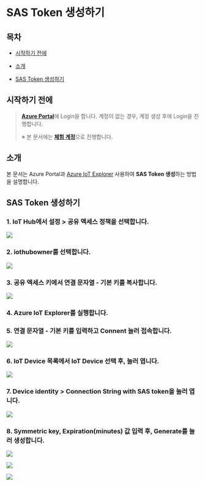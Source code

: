 # SAS Token 생성하기



## 목차

- [시작하기 전에](#Prerequisites)

- [소개](#Introduction)

- [SAS Token 생성하기](#Create_Sas_Token)



<a name="Prerequisites"></a>
## 시작하기 전에

> [**Azure Portal**][Link-Azure-Portal]에 Login을 합니다. 계정이 없는 경우, 계정 생성 후에 Login을 진행합니다.
>
> ※ 본 문서에는 [**체험 계정**][Link-Azure-Account-Free]으로 진행합니다.



<a name="Introduction"></a>
## 소개

본 문서는 Azure Portal과 [Azure IoT Explorer][Link-Azure_IoT_Explorer] 사용하여 **SAS Token 생성**하는 방법을 설명합니다.



<a name="Create_Sas_Token"></a>
## SAS Token 생성하기

### 1. IoT Hub에서 **설정** > **공유 액세스 정책**을 선택합니다.

 ![][Link-Create_Sas_Token_1]

### 2. **iothubowner**를 선택합니다.

 ![][Link-Create_Sas_Token_2]

### 3. 공유 엑세스 키에서 **연결 문자열 - 기본 키**를 복사합니다.

 ![][Link-Create_Sas_Token_3]

### 4. **Azure IoT Explorer**를 실행합니다.

### 5. **연결 문자열 - 기본 키**를 입력하고 **Connent** 눌러 접속합니다.

 ![][Link-Create_Sas_Token_4]

### 6. IoT Device 목록에서 IoT Device 선택 후, 눌러 엽니다.

 ![][Link-Create_Sas_Token_5]

### 7. **Device identity** > **Connection String with SAS token**을 눌러 엽니다.

 ![][Link-Create_Sas_Token_6]

### 8. **Symmetric key**, **Expiration(minutes)** 값 입력 후, **Generate**를 눌러 생성합니다.

 ![][Link-Create_Sas_Token_8]

 ![][Link-Create_Sas_Token_9]

 ![][Link-Create_Sas_Token_10]



[Link-Azure-Portal]: https://portal.azure.com/
[Link-Azure_IoT_Explorer]: https://github.com/Azure/azure-iot-explorer/releases
[Link-Azure-Account-Free]: https://azure.microsoft.com/ko-kr/free/
[Link-Create_Sas_Token_1]: https://github.com/Wiznet/azure-iot-kr/blob/master/images/azure_iot_explorer_create_sas_token_1.png
[Link-Create_Sas_Token_2]: https://github.com/Wiznet/azure-iot-kr/blob/master/images/azure_iot_explorer_create_sas_token_2.png
[Link-Create_Sas_Token_3]: https://github.com/Wiznet/azure-iot-kr/blob/master/images/azure_iot_explorer_create_sas_token_3.png
[Link-Create_Sas_Token_4]: https://github.com/Wiznet/azure-iot-kr/blob/master/images/azure_iot_explorer_create_sas_token_4.png
[Link-Create_Sas_Token_5]: https://github.com/Wiznet/azure-iot-kr/blob/master/images/azure_iot_explorer_create_sas_token_5.png
[Link-Create_Sas_Token_6]: https://github.com/Wiznet/azure-iot-kr/blob/master/images/azure_iot_explorer_create_sas_token_6.png
[Link-Create_Sas_Token_8]: https://github.com/Wiznet/azure-iot-kr/blob/master/images/azure_iot_explorer_create_sas_token_8.png
[Link-Create_Sas_Token_9]: https://github.com/Wiznet/azure-iot-kr/blob/master/images/azure_iot_explorer_create_sas_token_9.png
[Link-Create_Sas_Token_10]: https://github.com/Wiznet/azure-iot-kr/blob/master/images/azure_iot_explorer_create_sas_token_10.png
